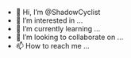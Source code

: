 - 👋 Hi, I’m @ShadowCyclist
- 👀 I’m interested in ...
- 🌱 I’m currently learning ...
- 💞️ I’m looking to collaborate on ...
- 📫 How to reach me ...

<!---
ShadowCyclist/ShadowCyclist is a ✨ special ✨ repository because its `README.md` (this file) appears on your GitHub profile.
You can click the Preview link to take a look at your changes.
--->
